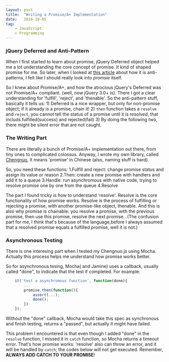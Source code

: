 ```yaml
---
layout: post
title:  "Writing a Promise/A+ Implementation"
date:   2016-10-05
tag:    
    - JavaScript 
    - Programming
---
```

### jQuery Deferred and Anti-Pattern
When I first started to learn about promise, jQuery Deferred object helped me a lot understanding the core concept of promise. It kind of shaped promise for me. So later, when I looked at [this article](https://github.com/petkaantonov/bluebird/wiki/Promise-anti-patterns) about how it is anti-patterns, I felt like I should really look into *promsie* itself.

So I knew about Promise/A+, and how the atrocious jQuery's Deferred was not Promise/A+ compliant. (well, now jQuery 3.0+ is). There I got a clear understanding for 'fulfill', 'reject', and 'thenable'. So the anti-pattern stuff, basically it tells us: 1) Deferred is a nice wrapper, but only for non-promise object; if it already is a promise, chain it! 2) `then` function takes a `resolve` and `reject`, you cannot tell the status of a promise until it is *resolved*, that includs fulfilled(success) and rejected(fail) 3) By doing the following two, there might be silent error that are not caught.

### The Writing Part
There are literally a bunch of Promise/A+ implementation out there, from tiny ones to complicated colossus. Anyway, I wrote my own library, called [Chengnuo](https://github.com/yaodingyd/Chengnuo.js), it means 'promise' in Chinese (also, naming stuff is hard).

So, you need these functions:
1.Fulfill and reject: change promise status and assign its value or reason
2.Then: create a new promise with handlers and add it to a queue
3.Handle: run asynchromous with native code, trying to resolve promise one by one from the queue
4.Resolve

The part I found tricky is how to understand 'resolve'. Resolve is the core functionality of how promise works. Resolve is the process of fulfilling or rejecting a promise, with another promise-like object, thenable. And this is also why promise is chainable: you resolve a promise, with the previous promise, then use this promise, resolve the next promise...(The confusion part for me, I think that's because of the language,before I always assumed that a resolved promise equals a fulfilled promise, well it is not.)

### Asynchronous Testing
There is one interesing part when I tested my Chengnuo.js using Mocha. Actually this process helps me understand how promise works better.

So for asynchronous tesing, Mocha( and Jamine) uses a callback, usually called "done", to indicate that the test if completed. For example:

```javascript
    it('test a asynchromous function', function(done){
        ...
        promise.then(function(){
            assert(...);
            done();   
        })
    });
```

Without the "done" callback, Mocha would take this spec as synchronous and finish testing, returns a "passed", but actually it might have failed.

This problem I encountered is that even though I added "done" in the `resolve` function, I missed it in `catch`
function, so Mocha returns a timeout error. That's how promise works: 'resolve' also can throw an error, and it will be handled by `catch`; the codes below will not get executed. Remember, **ALWAYS ADD CATCH TO YOUR PROMISE**!

